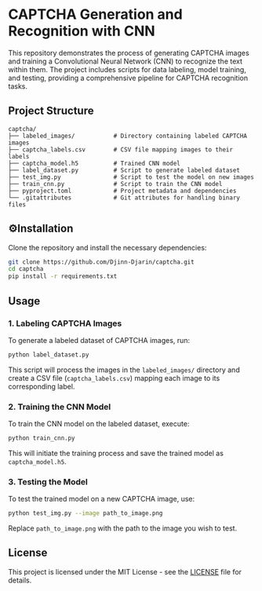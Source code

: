 # CAPTCHA Generation and Recognition with CNN

This repository demonstrates the process of generating CAPTCHA images and training a Convolutional Neural Network (CNN) to recognize the text within them. The project includes scripts for data labeling, model training, and testing, providing a comprehensive pipeline for CAPTCHA recognition tasks.

##  Project Structure

```
captcha/
├── labeled_images/           # Directory containing labeled CAPTCHA images
├── captcha_labels.csv        # CSV file mapping images to their labels
├── captcha_model.h5          # Trained CNN model
├── label_dataset.py          # Script to generate labeled dataset
├── test_img.py               # Script to test the model on new images
├── train_cnn.py              # Script to train the CNN model
├── pyproject.toml            # Project metadata and dependencies
└── .gitattributes            # Git attributes for handling binary files
```

## ⚙Installation

Clone the repository and install the necessary dependencies:

```bash
git clone https://github.com/Djinn-Djarin/captcha.git
cd captcha
pip install -r requirements.txt
```

##  Usage

### 1. Labeling CAPTCHA Images

To generate a labeled dataset of CAPTCHA images, run:

```bash
python label_dataset.py
```

This script will process the images in the `labeled_images/` directory and create a CSV file (`captcha_labels.csv`) mapping each image to its corresponding label.

### 2. Training the CNN Model

To train the CNN model on the labeled dataset, execute:

```bash
python train_cnn.py
```

This will initiate the training process and save the trained model as `captcha_model.h5`.

### 3. Testing the Model

To test the trained model on a new CAPTCHA image, use:

```bash
python test_img.py --image path_to_image.png
```

Replace `path_to_image.png` with the path to the image you wish to test.

##  License

This project is licensed under the MIT License - see the [LICENSE](LICENSE) file for details.

